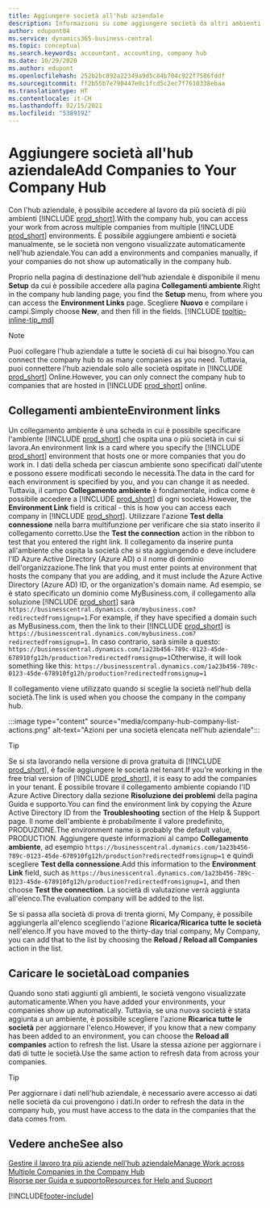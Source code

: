 ```yaml
---
title: Aggiungere società all'hub aziendale
description: Informazioni su come aggiungere società da altri ambienti Business Central all'hub aziendale in modo da poter gestire il lavoro in più ambienti.
author: edupont04
ms.service: dynamics365-business-central
ms.topic: conceptual
ms.search.keywords: accountant, accounting, company hub
ms.date: 10/29/2020
ms.author: edupont
ms.openlocfilehash: 252b2bc892a22349a9d5c84b704c922f7586fddf
ms.sourcegitcommit: ff2b55b7e790447e0c1fcd5c2ec7f7610338ebaa
ms.translationtype: HT
ms.contentlocale: it-CH
ms.lasthandoff: 02/15/2021
ms.locfileid: "5389192"
---
```

# <a name="add-companies-to-your-company-hub"></a><span data-ttu-id="be1b3-103">Aggiungere società all'hub aziendale</span><span class="sxs-lookup"><span data-stu-id="be1b3-103">Add Companies to Your Company Hub</span></span>

<span data-ttu-id="be1b3-104">Con l'hub aziendale, è possibile accedere al lavoro da più società di più ambienti [!INCLUDE [prod_short](includes/prod_short.md)].</span><span class="sxs-lookup"><span data-stu-id="be1b3-104">With the company hub, you can access your work from across multiple companies from multiple [!INCLUDE [prod_short](includes/prod_short.md)] environments.</span></span> <span data-ttu-id="be1b3-105">È possibile aggiungere ambienti e società manualmente, se le società non vengono visualizzate automaticamente nell'hub aziendale.</span><span class="sxs-lookup"><span data-stu-id="be1b3-105">You can add a environments and companies manually, if your companies do not show up automatically in the company hub.</span></span>  

<span data-ttu-id="be1b3-106">Proprio nella pagina di destinazione dell'hub aziendale è disponibile il menu **Setup** da cui è possibile accedere alla pagina **Collegamenti ambiente**.</span><span class="sxs-lookup"><span data-stu-id="be1b3-106">Right in the company hub landing page, you find the **Setup** menu, from where you can access the **Environment Links** page.</span></span> <span data-ttu-id="be1b3-107">Scegliere **Nuovo** e compilare i campi.</span><span class="sxs-lookup"><span data-stu-id="be1b3-107">Simply choose **New**, and then fill in the fields.</span></span> [!INCLUDE [tooltip-inline-tip_md](includes/tooltip-inline-tip_md.md)]  

> [!NOTE]
> <span data-ttu-id="be1b3-108">Puoi collegare l'hub aziendale a tutte le società di cui hai bisogno.</span><span class="sxs-lookup"><span data-stu-id="be1b3-108">You can connect the company hub to as many companies as you need.</span></span> <span data-ttu-id="be1b3-109">Tuttavia, puoi connettere l'hub aziendale solo alle società ospitate in [!INCLUDE [prod_short](includes/prod_short.md)] Online.</span><span class="sxs-lookup"><span data-stu-id="be1b3-109">However, you can only connect the company hub to companies that are hosted in [!INCLUDE [prod_short](includes/prod_short.md)] online.</span></span>

## <a name="environment-links"></a><span data-ttu-id="be1b3-110">Collegamenti ambiente</span><span class="sxs-lookup"><span data-stu-id="be1b3-110">Environment links</span></span>

<span data-ttu-id="be1b3-111">Un collegamento ambiente è una scheda in cui è possibile specificare l'ambiente [!INCLUDE [prod_short](includes/prod_short.md)] che ospita una o più società in cui si lavora.</span><span class="sxs-lookup"><span data-stu-id="be1b3-111">An environment link is a card where you specify the [!INCLUDE [prod_short](includes/prod_short.md)] environment that hosts one or more companies that you do work in.</span></span> <span data-ttu-id="be1b3-112">I dati della scheda per ciascun ambiente sono specificati dall'utente e possono essere modificati secondo le necessità.</span><span class="sxs-lookup"><span data-stu-id="be1b3-112">The data in the card for each environment is specified by you, and you can change it as needed.</span></span> <span data-ttu-id="be1b3-113">Tuttavia, il campo **Collegamento ambiente** è fondamentale, indica come è possibile accedere a [!INCLUDE [prod_short](includes/prod_short.md)] di ogni società.</span><span class="sxs-lookup"><span data-stu-id="be1b3-113">However, the **Environment Link** field is critical - this is how you can access each company in [!INCLUDE [prod_short](includes/prod_short.md)].</span></span> <span data-ttu-id="be1b3-114">Utilizzare l'azione **Test della connessione** nella barra multifunzione per verificare che sia stato inserito il collegamento corretto.</span><span class="sxs-lookup"><span data-stu-id="be1b3-114">Use the **Test the connection** action in the ribbon to test that you entered the right link.</span></span> <span data-ttu-id="be1b3-115">Il collegamento da inserire punta all'ambiente che ospita la società che si sta aggiungendo e deve includere l'ID Azure Active Directory (Azure AD) o il nome di dominio dell'organizzazione.</span><span class="sxs-lookup"><span data-stu-id="be1b3-115">The link that you must enter points at environment that hosts the company that you are adding, and it must include the Azure Active Directory (Azure AD) ID, or the organization's domain name.</span></span> <span data-ttu-id="be1b3-116">Ad esempio, se è stato specificato un dominio come MyBusiness.com, il collegamento alla soluzione [!INCLUDE [prod_short](includes/prod_short.md)] sarà ```https://businesscentral.dynamics.com/mybusiness.com?redirectedfromsignup=1```.</span><span class="sxs-lookup"><span data-stu-id="be1b3-116">For example, if they have specified a domain such as MyBusiness.com, then the link to their [!INCLUDE [prod_short](includes/prod_short.md)] is ```https://businesscentral.dynamics.com/mybusiness.com?redirectedfromsignup=1```.</span></span> <span data-ttu-id="be1b3-117">In caso contrario, sarà simile a questo: ```https://businesscentral.dynamics.com/1a23b456-789c-0123-45de-678910fg12h/production?redirectedfromsignup=1```</span><span class="sxs-lookup"><span data-stu-id="be1b3-117">Otherwise, it will look something like this: ```https://businesscentral.dynamics.com/1a23b456-789c-0123-45de-678910fg12h/production?redirectedfromsignup=1```</span></span>  

<span data-ttu-id="be1b3-118">Il collegamento viene utilizzato quando si sceglie la società nell'hub della società.</span><span class="sxs-lookup"><span data-stu-id="be1b3-118">The link is used when you choose the company in the company hub.</span></span>  

:::image type="content" source="media/company-hub-company-list-actions.png" alt-text="Azioni per una società elencata nell'hub aziendale":::

> [!TIP]
> <span data-ttu-id="be1b3-120">Se si sta lavorando nella versione di prova gratuita di [!INCLUDE [prod_short](includes/prod_short.md)], è facile aggiungere le società nel tenant.</span><span class="sxs-lookup"><span data-stu-id="be1b3-120">If you're working in the free trial version of [!INCLUDE [prod_short](includes/prod_short.md)], it is easy to add the companies in your tenant.</span></span> <span data-ttu-id="be1b3-121">È possibile trovare il collegamento ambiente copiando l'ID Azure Active Directory dalla sezione **Risoluzione dei problemi** della pagina Guida e supporto.</span><span class="sxs-lookup"><span data-stu-id="be1b3-121">You can find the environment link by copying the Azure Active Directory ID from the **Troubleshooting** section of the Help & Support page.</span></span> <span data-ttu-id="be1b3-122">Il nome dell'ambiente è probabilmente il valore predefinito, PRODUZIONE.</span><span class="sxs-lookup"><span data-stu-id="be1b3-122">The environment name is probably the default value, PRODUCTION.</span></span> <span data-ttu-id="be1b3-123">Aggiungere queste informazioni al campo **Collegamento ambiente**, ad esempio ```https://businesscentral.dynamics.com/1a23b456-789c-0123-45de-678910fg12h/production?redirectedfromsignup=1``` e quindi scegliere **Test della connessione**.</span><span class="sxs-lookup"><span data-stu-id="be1b3-123">Add this information to the **Environment Link** field, such as ```https://businesscentral.dynamics.com/1a23b456-789c-0123-45de-678910fg12h/production?redirectedfromsignup=1```, and then choose **Test the connection**.</span></span> <span data-ttu-id="be1b3-124">La società di valutazione verrà aggiunta all'elenco.</span><span class="sxs-lookup"><span data-stu-id="be1b3-124">The evaluation company will be added to the list.</span></span>
>
> <span data-ttu-id="be1b3-125">Se si passa alla società di prova di trenta giorni, My Company, è possibile aggiungerla all'elenco scegliendo l'azione **Ricarica/Ricarica tutte le società** nell'elenco.</span><span class="sxs-lookup"><span data-stu-id="be1b3-125">If you have moved to the thirty-day trial company, My Company, you can add that to the list by choosing the **Reload / Reload all Companies** action in the list.</span></span>

## <a name="load-companies"></a><span data-ttu-id="be1b3-126">Caricare le società</span><span class="sxs-lookup"><span data-stu-id="be1b3-126">Load companies</span></span>

<span data-ttu-id="be1b3-127">Quando sono stati aggiunti gli ambienti, le società vengono visualizzate automaticamente.</span><span class="sxs-lookup"><span data-stu-id="be1b3-127">When you have added your environments, your companies show up automatically.</span></span> <span data-ttu-id="be1b3-128">Tuttavia, se una nuova società è stata aggiunta a un ambiente, è possibile scegliere l'azione **Ricarica tutte le società** per aggiornare l'elenco.</span><span class="sxs-lookup"><span data-stu-id="be1b3-128">However, if you know that a new company has been added to an environment, you can choose the **Reload all companies** action to refresh the list.</span></span> <span data-ttu-id="be1b3-129">Usare la stessa azione per aggiornare i dati di tutte le società.</span><span class="sxs-lookup"><span data-stu-id="be1b3-129">Use the same action to refresh data from across your companies.</span></span>  

> [!TIP]
> <span data-ttu-id="be1b3-130">Per aggiornare i dati nell'hub aziendale, è necessario avere accesso ai dati nelle società da cui provengono i dati.</span><span class="sxs-lookup"><span data-stu-id="be1b3-130">In order to refresh the data in the company hub, you must have access to the data in the companies that the data comes from.</span></span>

## <a name="see-also"></a><span data-ttu-id="be1b3-131">Vedere anche</span><span class="sxs-lookup"><span data-stu-id="be1b3-131">See also</span></span>

[<span data-ttu-id="be1b3-132">Gestire il lavoro tra più aziende nell'hub aziendale</span><span class="sxs-lookup"><span data-stu-id="be1b3-132">Manage Work across Multiple Companies in the Company Hub</span></span>](company-hub.md)  
[<span data-ttu-id="be1b3-133">Risorse per Guida e supporto</span><span class="sxs-lookup"><span data-stu-id="be1b3-133">Resources for Help and Support</span></span>](product-help-and-support.md)  


[!INCLUDE[footer-include](includes/footer-banner.md)]